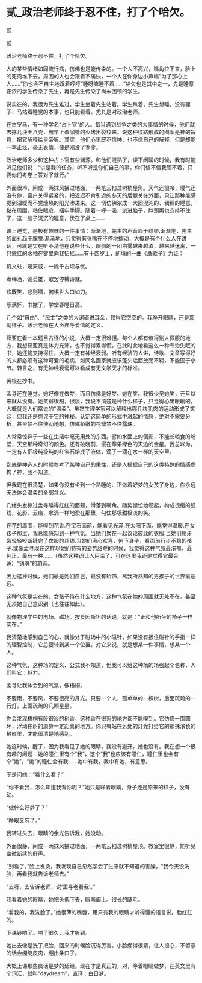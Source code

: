 # 贰_政治老师终于忍不住，打了个哈欠。

贰

贰

政治老师终于忍不住，打了个哈欠。

人的某些情绪如同流行病，仿佛也是能传染的。一个人不高兴，嘴角拉下来，脸上的死肉堆下去，周围的人也会跟着不痛快，一个人在你身边小声唱“为了那心上人……”你也会不自主地跟着哼哼“睡呀嘛睡不着……”哈欠也是其中之一，先是睡意正浓的学生传染了先生，再是先生传染了尚未困顿的学生。

说实在的，我很为先生难过。学生坐着先生站着。学生趴着，先生想睡，没有骡子、马站着睡觉的本事，也只能看着。尤其是对政治老师。

在古罗马，有一种学名“占卜官”的人。每当遇到战争之类的大事情的时候，他们就去拣几块王八壳，用早上煮咖啡的火烤出裂纹来。说这种纹路形成的图案是神的旨意，把它解释给皇帝听。其实，他们心里既不信神，也不信自己的解释。但是却能一本正经，毫无表情，像是刚没了爹爹。

政治老师多少和这种占卜官有些渊源。和他们混熟了，课下闲聊的时候，我有时能听见他们说：“讲是我的任务，听不听是你们自己的事。你们信不信我管不着，只要你们考卷上答对了就行。”

外面很冷，间或一两抹风拂过地面，一两笔云扫过树梢屋角。天气还很冷，暖气还没有停，窗户关得紧紧的，把迟迟不肯引退的冬天的后腿关在外面，只让那种能感觉到温暖而不觉燥热的阳光渗进来。这一切仿佛浓成一大团混沌的、稠稠的睡意，黏在周围，粘住眼皮，捆牢手脚。随着一呼一吸，淤进脑子，脖颈再也支持不住了，这一脑子沉沉的睡意，伏在了桌上……

课上睡觉，是极有趣味的一件事情：渐渐地，先生的声音趋于缥缈.渐渐地，先生的面孔趋于朦胧.渐渐地，只觉得有张嘴在不停地蠕动，大概是有个什么人在讲话，可就是实在听不清他在说些什么。眼前的一团白雾越来越浓，越来越迷离，一只嫩红的水袖在雾里向我招摇……有十四岁上，胡填的一曲《渔歌子》为证：

讥文蛀，蔑天威，一抛千古烦与忧。

煮梅酒，论英雄，歌罢停樽诗就。

欢既笑，悲则啸，何惧世人口如刀。

乐满怀，书撇了，学堂春睡日高。

几个如“自由”、“民主”之类的大词砸进耳朵，顶得它空空的。我睁开眼睛，还是那副样子。政治老师在大声疾呼爱情的定义。

茹亚在看一本题目古怪的小说，大概一定很难懂。每个人都有值得别人佩服的地方，我想茹亚真是体力充沛，也不觉得累得慌。在此时此地看这么一种专治失眠的书，她还能支持得住，大概一定有神经衰弱。听有经验的人讲，诗歌、文章写得好的人都必须有这种可爱的毛病，如同名画家就应该蓬头垢面放荡不羁，不能囿于小节。转言之，有无神经衰弱可以看成有无文学天才的标准。

黄根在抄书。

孟寻还在睡觉。她好像在做梦，而且仿佛是好梦。她在笑。我很少见她笑，元旦以来就从没有。她笑得很甜，很淡，我说不清楚是种什么样子，只觉得心里暖暖的，大概就是人们常说的“温柔”。虽然生理学家可以解释出哪几块肌肉的运动形成了笑容，但我还是惊诧于它的神秘。认定这简单的形式中溅起的情感，绝对不需要分析，甚至禁不住使劲地想，仿佛娇嫩的花瓣禁不住露珠。

人常常惊异于一些在生活中毫无用处的东西。譬如水面上的倒影，不能长粮食的峭壁，天空那种奇幻的颜色。还有破晓前，浸在苹果绿色的天边的金星。我总以为，一定有人把极纯极纯的红宝石熔成了液体，滴了一滴在水一样的天空里。

到底是神造人的时候参考了某种自己的秉性，还是人根据自己的这类特殊的情感虚构了神，我不知道。

但我现在很清楚，如果你没有坐到一个熟睡的、正做着好梦的女孩子身边，你永远无法体会温柔的全部含义。

几缕头发掠过孟寻睡得红红的面颊，滑落到嘴角。随势惺忪地卷起，构成很缓的弧线，花影、云痕、水涡一样地淤在那里，勾住那极甜极淡的笑。

在花的周围，能嗅到花香.在宝石面前，能看见光泽.在太阳下面，能觉得温暖.在女孩子那里，我总能感知到一种气氛。当她们聚在一起议论彼此的衣服.当她们用牙齿轻轻咬断缝完了衣服的丝线.当她们满心欢喜，俯下身子，看面前行步不稳的孩子.或像孟寻现在这样以她们特有的姿势甜睡的时候，我觉得这种气氛最浓郁，最纯正，最有一种……（虽然这种词让人用滥了，可在这里我还是觉得它最合适）“销魂”的韵调。

因为这种时候，她们最是她们自己，最没有矫饰，离我所熟知的男孩子的世界最遥远。

这种气氛是实在的。女孩子待在什么地方，这种气氛在她的周围就无处不在，甚至无须她自己意识到（也往往如此）。

就像物理学中的电场、磁场。按爱因斯坦的话说，就是：“正和他所坐的椅子一样实在。”

我清楚地感到自己的心，就像处于磁场中的小磁针，如果没有扳住磁针的手指一样的理智控制，它总要转到某一个位置。对它来说，就是想某一件事情，想某一个人。

这种气氛，这种场的定义、公式我不知道，但我可以给这种场的场强起个名称，人们叫它：魅力。

孟寻让我体会到的气氛，像梧桐。

不要雨，不要风，不要很亮的月光。只要一个人，孤单单的一棵树，后面疏疏的一行灯，上面疏疏的几颗星星。

你会发现梧桐有股很淡的树香，这种香在很近的地方都不能嗅到。它仿佛一围圆环，浮动在树的周身一定距离的地方。你只有站在远处的灯光打给它的那抹浓长的树影里，才能很清楚地感到。

她这时候，醒了，因为我看见了她的眼睛，我没有避开，她也没有。我在想一个很有趣的问题：她的瞳仁里有个“我”，这个“我”也应该有瞳仁，瞳仁里也会有个“她”，“她”的瞳仁会有我……她中有我，我中有她，有意思。

于是问她：“看什么看？”

“你不看我，怎么知道我看你呢？”她只是睁着眼睛，身子还是原来的样子，没有动。

“做什么好梦了？”

“睁眼又忘了。”

我转过头去，眼睛的余光告诉我，她没动。

外面很静，间或一两抹风拂过地面，一两笔云扫过树梢屋顶。教室里很静，能听见幽微断续的鼾声。

“别看了。”脸上发烫，我发现自己忽然学会了生来就不知道的害臊，“我今天没洗脸，再看我就告诉老师去。”

“去呀，去告诉老师，说‘孟寻老看我’。”

我看着她的眼睛，她把头低下去，眼睛阖上。很长的睫毛。

“看我的，我洗脸了。”她很薄的嘴唇，用只有我的眼睛才听得懂的语言说。脸红红的。

下课铃响了。响了很久，我才听到。

她出去像是洗了把脸，回来的时候脸沉得厉害。小脸绷得很紧，让人担心，不留意的话会绷绽皮肉，绷出条口子。

大概上课那些疯话是梦的延继。现在才是真正的，对，睁着眼睛做梦，在英文里有个词汇，就叫“daydream”，直译：白日梦。